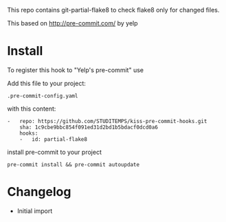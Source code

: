 This repo contains git-partial-flake8 to check flake8 only for changed files.

This based on http://pre-commit.com/ by yelp


# Install
To register this hook to "Yelp's pre-commit" use

Add this file to your project:

    .pre-commit-config.yaml

with this content:

    -   repo: https://github.com/STUDITEMPS/kiss-pre-commit-hooks.git
        sha: 1c9cbe9bbc854f091ed31d2bd1b5bdacf0dcd0a6
        hooks:
        -   id: partial-flake8

install pre-commit to your project

    pre-commit install && pre-commit autoupdate
    

# Changelog
* Initial import